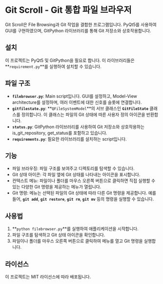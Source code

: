 # **Git Scroll - Git 통합 파일 브라우저**

Git Scroll은 File Browsing과 Git 작업을 결합한 프로그램입니다. PyQt5를 사용하여 GUI를 구현하였으며, GitPython 라이브러리를 통해 Git 저장소와 상호작용합니다.

## **설치**

이 프로젝트는 PyQt5 및 GitPython을 필요로 합니다. 이 라이브러리들은 **`requirement.py`**를 실행하여 설치할 수 있습니다.

## **파일 구조**

- **`filebrowser.py`**: Main script입니다. GUI를 설정하고, Model-View architecture를 설정하며, 여러 이벤트에 대한 신호를 슬롯에 연결합니다.
- **`gitfilestate.py`**: **`QFileSystemModel`**의 서브 클래스인 **`GitFileState`** 클래스를 정의합니다. 이 클래스는 파일의 Git 상태에 따른 사용자 정의 아이콘을 반환합니다.
- **`status.py`**: GitPython 라이브러리를 사용하여 Git 저장소와 상호작용하는 is_git_repository, get_status를 포함하고 있습니다.
- **`requirements.py`**: 필요한 라이브러리를 설치하는 script입니다.

## **기능**

- 파일 브라우징: 파일 구조를 보여주고 디렉토리를 탐색할 수 있습니다.
- Git 상태 아이콘: 각 파일 옆에 Git 상태를 나타내는 아이콘을 표시합니다.
- 컨텍스트 메뉴: 파일이나 폴더를 마우스 오른쪽 버튼으로 클릭하면 직접 실행할 수 있는 다양한 Git 명령을 제공하는 메뉴가 열립니다.
- Git 명령: 메뉴는 선택된 파일의 Git 상태에 따라 다른 Git 명령을 제공합니다. 예를 들어, **`git add`**, **`git restore`**, **`git rm`**, **`git mv`** 등의 명령을 실행할 수 있습니다.

## **사용법**

1. **`python filebrowser.py`**를 실행하여 애플리케이션을 시작합니다.
2. 파일 구조를 탐색하고 Git 상태 아이콘을 확인합니다.
3. 파일이나 폴더를 마우스 오른쪽 버튼으로 클릭하여 메뉴를 열고 Git 명령을 실행합니다.

## **라이선스**

이 프로젝트는 MIT 라이선스에 따라 배포됩니다.